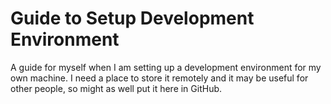 # Guide to Setup Development Environment

A guide for myself when I am setting up a development environment for my own machine. I need a place to store it remotely and it may be useful for other people, so might as well put it here in GitHub. 

